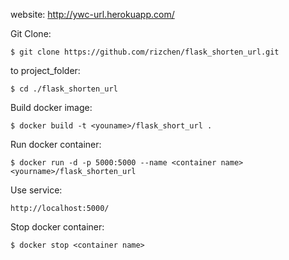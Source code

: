 website: http://ywc-url.herokuapp.com/

Git Clone:

`$ git clone https://github.com/rizchen/flask_shorten_url.git`

to project_folder:

`$ cd ./flask_shorten_url`

Build docker image:

`$ docker build -t <youname>/flask_short_url .`

Run docker container:

`$ docker run -d -p 5000:5000 --name <container name> <yourname>/flask_shorten_url`


Use service:

`http://localhost:5000/`

Stop docker container:

`$ docker stop <container name>`

